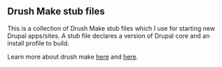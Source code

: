 ## Drush Make stub files

This is a collection of Drush Make stub files which I use for starting new Drupal apps/sites. A stub file declares a version of Drupal core and an install profile to build.

Learn more about drush make [here](http://drupal.org/project/drush) and [here](http://drush.ws/#make).
